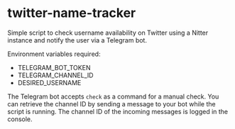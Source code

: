 # twitter-name-tracker

Simple script to check username availability on Twitter using a Nitter instance and notify the user via a Telegram bot.

Environment variables required:
- TELEGRAM_BOT_TOKEN
- TELEGRAM_CHANNEL_ID
- DESIRED_USERNAME

The Telegram bot accepts `check` as a command for a manual check. You can retrieve the channel ID by sending a message to your bot while the script is running. The channel ID of the incoming messages is logged in the console.
